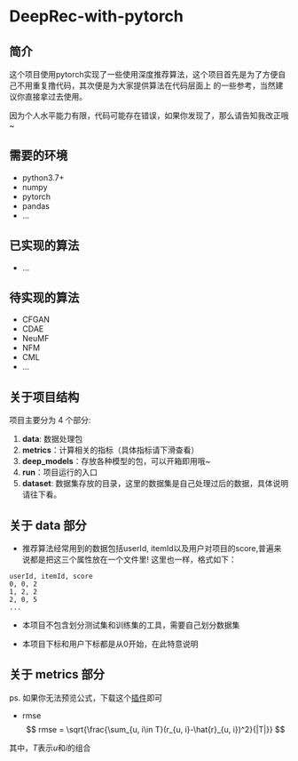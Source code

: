 # DeepRec-with-pytorch
## 简介

 这个项目使用pytorch实现了一些使用深度推荐算法，这个项目首先是为了方便自己不用重复撸代码，其次便是为大家提供算法在代码层面上
 的一些参考，当然建议你直接拿过去使用。

 因为个人水平能力有限，代码可能存在错误，如果你发现了，那么请告知我改正哦~

## 需要的环境

- python3.7+
- numpy
- pytorch
- pandas
- ...

## 已实现的算法

- ...

## 待实现的算法
- CFGAN
- CDAE
- NeuMF
- NFM
- CML
- ...

## 关于项目结构

项目主要分为 4 个部分:
1. **data**: 数据处理包
2. **metrics**：计算相关的指标（具体指标请下滑查看）
3. **deep_models**：存放各种模型的包，可以开箱即用哦~
4. **run**：项目运行的入口
5. **dataset**: 数据集存放的目录，这里的数据集是自己处理过后的数据，具体说明请往下看。

## 关于 data 部分
- 推荐算法经常用到的数据包括userId, itemId以及用户对项目的score,普遍来说都是把这三个属性放在一个文件里!
这里也一样，格式如下：
```
userId, itemId, score
0, 0, 2
1, 2, 2
2, 0, 5
...
```
- 本项目不包含划分测试集和训练集的工具，需要自己划分数据集

- 本项目下标和用户下标都是从0开始，在此特意说明

## 关于 metrics 部分
ps. 如果你无法预览公式，下载这个[插件](https://chrome.google.com/webstore/detail/mathjax-plugin-for-github/ioemnmodlmafdkllaclgeombjnmnbima/related)即可

- rmse
$$
rmse = \sqrt{\frac{\sum_{u, i\in T}(r_{u, i}-\hat{r}_{u, i})^2}{|T|}}
$$

其中，$T$表示$u$和$i$的组合